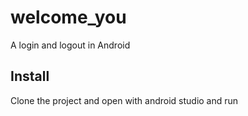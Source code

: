 # welcome_you

A login and logout in Android

## Install

Clone the project and open with android studio and run
